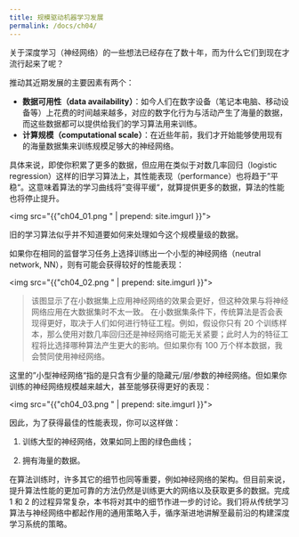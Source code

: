 ```yaml
---
title: 规模驱动机器学习发展
permalink: /docs/ch04/
---
```


关于深度学习（神经网络）的一些想法已经存在了数十年，而为什么它们到现在才流行起来了呢？

推动其近期发展的主要因素有两个：

- **数据可用性（data availability）**：如今人们在数字设备（笔记本电脑、移动设备等）上花费的时间越来越多，对应的数字化行为与活动产生了海量的数据，而这些数据都可以提供给我们的学习算法用来训练。
- **计算规模（computational scale）**：在近些年前，我们才开始能够使用现有的海量数据集来训练规模足够大的神经网络。

具体来说，即使你积累了更多的数据，但应用在类似于对数几率回归（logistic regression）这样的旧学习算法上，其性能表现（performance）也将趋于”平稳“。这意味着算法的学习曲线将”变得平缓“，就算提供更多的数据，算法的性能也将停止提升。

<img src="{{"ch04_01.png " | prepend: site.imgurl }}">

旧的学习算法似乎并不知道要如何来处理如今这个规模量级的数据。

如果你在相同的监督学习任务上选择训练出一个小型的神经网络（neutral network, NN），则有可能会获得较好的性能表现：

<img src="{{"ch04_02.png " | prepend: site.imgurl }}">

> 该图显示了在小数据集上应用神经网络的效果会更好，但这种效果与将神经网络应用在大数据集时不太一致。 在小数据集条件下，传统算法是否会表现得更好，取决于人们如何进行特征工程。例如，假设你只有 20 个训练样本，那么使用对数几率回归还是神经网络可能无关紧要；此时人为的特征工程将比选择哪种算法产生更大的影响。但如果你有 100 万个样本数据，我会赞同使用神经网络。

这里的”小型神经网络“指的是只含有少量的隐藏元/层/参数的神经网络。但如果你训练的神经网络规模越来越大，甚至能够获得更好的表现：

<img src="{{"ch04_03.png " | prepend: site.imgurl }}">

因此，为了获得最佳的性能表现，你可以这样做：

1. 训练大型的神经网络，效果如同上图的绿色曲线；

2. 拥有海量的数据。

在算法训练时，许多其它的细节也同等重要，例如神经网络的架构。但目前来说，提升算法性能的更加可靠的方法仍然是训练更大的网络以及获取更多的数据。完成 1 和 2 的过程异常复杂，本书将对其中的细节作进一步的讨论。我们将从传统学习算法与神经网络中都起作用的通用策略入手，循序渐进地讲解至最前沿的构建深度学习系统的策略。
